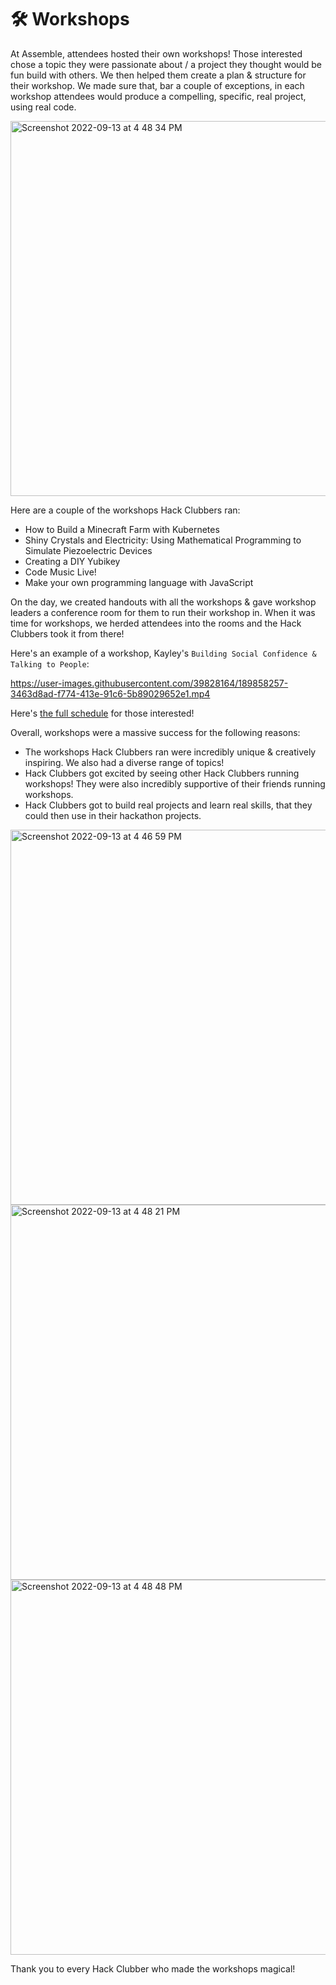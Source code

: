 # 🛠️ Workshops

At Assemble, attendees hosted their own workshops! Those interested chose a topic they were passionate about / a project they thought would be fun build with others. We then helped them create a plan & structure for their workshop. We made sure that, bar a couple of exceptions, in each workshop attendees would produce a compelling, specific, real project, using real code. 

<img width="600" alt="Screenshot 2022-09-13 at 4 48 34 PM" src="https://user-images.githubusercontent.com/39828164/189856506-62649b84-1bbf-41d6-9389-f705fb6962a0.png">

Here are a couple of the workshops Hack Clubbers ran:

- How to Build a Minecraft Farm with Kubernetes
- Shiny Crystals and Electricity: Using Mathematical Programming to Simulate Piezoelectric Devices
- Creating a DIY Yubikey
- Code Music Live!
- Make your own programming language with JavaScript

On the day, we created handouts with all the workshops & gave workshop leaders a conference room for them to run their workshop in. When it was time for workshops, we herded attendees into the rooms and the Hack Clubbers took it from there!

Here's an example of a workshop, Kayley's `Building Social Confidence & Talking to People`:

https://user-images.githubusercontent.com/39828164/189858257-3463d8ad-f774-413e-91c6-5b89029652e1.mp4

Here's [the full schedule](https://assemble-schedule.hackclub.dev) for those interested!

Overall, workshops were a massive success for the following reasons:

- The workshops Hack Clubbers ran were incredibly unique & creatively inspiring. We also had a diverse range of topics!
- Hack Clubbers got excited by seeing other Hack Clubbers running workshops! They were also incredibly supportive of their friends running workshops.
- Hack Clubbers got to build real projects and learn real skills, that they could then use in their hackathon projects. 

<img width="600" alt="Screenshot 2022-09-13 at 4 46 59 PM" src="https://user-images.githubusercontent.com/39828164/189856143-dafc13cb-33ab-4be9-aa5a-595248b82ca8.png">

<img width="600" alt="Screenshot 2022-09-13 at 4 48 21 PM" src="https://user-images.githubusercontent.com/39828164/189856457-23f96d9c-0aba-40b9-8304-8d6bd5195087.png">

<img width="600" alt="Screenshot 2022-09-13 at 4 48 48 PM" src="https://user-images.githubusercontent.com/39828164/189856557-5e763f6c-7c6b-45da-90d8-5297c227b387.png">

Thank you to every Hack Clubber who made the workshops magical!
